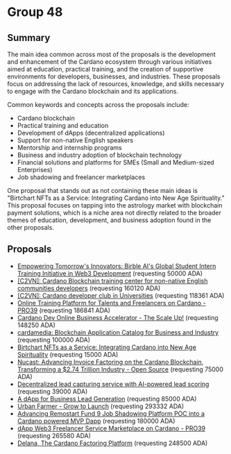 
# Group 48

## Summary

The main idea common across most of the proposals is the development and enhancement of the Cardano ecosystem through various initiatives aimed at education, practical training, and the creation of supportive environments for developers, businesses, and industries. These proposals focus on addressing the lack of resources, knowledge, and skills necessary to engage with the Cardano blockchain and its applications.

Common keywords and concepts across the proposals include:
- Cardano blockchain
- Practical training and education
- Development of dApps (decentralized applications)
- Support for non-native English speakers
- Mentorship and internship programs
- Business and industry adoption of blockchain technology
- Financial solutions and platforms for SMEs (Small and Medium-sized Enterprises)
- Job shadowing and freelancer marketplaces

One proposal that stands out as not containing these main ideas is "Birtchart NFTs as a Service: Integrating Cardano into New Age Spirituality." This proposal focuses on tapping into the astrology market with blockchain payment solutions, which is a niche area not directly related to the broader themes of education, development, and business adoption found in the other proposals.

## Proposals
* [Empowering Tomorrow's Innovators: Birble AI's Global Student Intern Training Initiative in Web3 Development](https://cardano.ideascale.com/c/idea/110225) (requesting 50000 ADA)
* [[C2VN]: Cardano Blockchain training center for non-native English communities developers](https://cardano.ideascale.com/c/idea/111405) (requesting 160120 ADA)
* [[C2VN]: Cardano developer club in Universities](https://cardano.ideascale.com/c/idea/111397) (requesting 118361 ADA)
* [Online Training Platform for Talents and Freelancers on Cardano - PRO39](https://cardano.ideascale.com/c/idea/111279) (requesting 186841 ADA)
* [Cardano Dev Online Business Accelerator - The Scale Up!](https://cardano.ideascale.com/c/idea/113020) (requesting 148250 ADA)
* [cardamedia: Blockchain Application Catalog for Business and Industry](https://cardano.ideascale.com/c/idea/114315) (requesting 100000 ADA)
* [Birtchart NFTs as a Service: Integrating Cardano into New Age Spirituality](https://cardano.ideascale.com/c/idea/114148) (requesting 15000 ADA)
* [Nucast: Advancing Invoice Factoring on the Cardano Blockchain, Transforming a $2.74 Trillion Industry - Open Source](https://cardano.ideascale.com/c/idea/114086) (requesting 75000 ADA)
* [Decentralized lead capturing service with AI-powered lead scoring](https://cardano.ideascale.com/c/idea/113003) (requesting 39000 ADA)
* [A dApp for Business Lead Generation](https://cardano.ideascale.com/c/idea/112924) (requesting 85000 ADA)
* [Urban Farmer - Grow to Launch](https://cardano.ideascale.com/c/idea/113522) (requesting 293332 ADA)
* [Advancing Remostart Fund 9 Job Shadowing Platform POC into a Cardano powered MVP Dapp](https://cardano.ideascale.com/c/idea/112550) (requesting 180000 ADA)
* [dApp Web3 Freelancer Service Marketplace on Cardano - PRO39](https://cardano.ideascale.com/c/idea/111289) (requesting 265580 ADA)
* [Delana, The Cardano Factoring Platform](https://cardano.ideascale.com/c/idea/110193) (requesting 248500 ADA)
